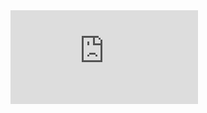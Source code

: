  <iframe
          src="https://www.youtube.com/embed/dQw4w9WgXcQ?autoplay=1"
          title="YouTube video player"
          frameBorder="0"
          allow="accelerometer; autoplay; clipboard-write; encrypted-media; gyroscope; picture-in-picture"
          allowFullScreen
          className="w-full max-w-screen-lg aspect-video"
>
</iframe>